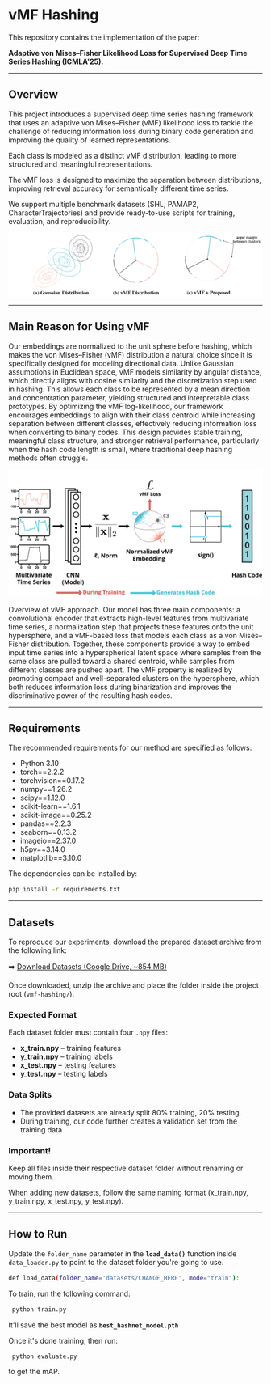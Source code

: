 # vMF Hashing

This repository contains the implementation of the paper:

**Adaptive von Mises–Fisher Likelihood Loss for Supervised Deep Time Series Hashing (ICMLA'25).**

---

## Overview

This project introduces a supervised deep time series hashing framework that uses an adaptive von Mises–Fisher (vMF) likelihood loss to tackle the challenge of reducing information loss during binary code generation and improving the quality of learned representations.

Each class is modeled as a distinct vMF distribution, leading to more structured and meaningful representations.

The vMF loss is designed to maximize the separation between distributions, improving retrieval accuracy for semantically different time series.

We support multiple benchmark datasets (SHL, PAMAP2, CharacterTrajectories) and provide ready-to-use scripts for training, evaluation, and reproducibility.

![Proposed vMF Method](assets/proposed_method.png)

---

## Main Reason for Using vMF

Our embeddings are normalized to the unit sphere before hashing, which makes the von Mises–Fisher (vMF) distribution a natural choice since it is specifically designed for modeling directional data. Unlike Gaussian assumptions in Euclidean space, vMF models similarity by angular distance, which directly aligns with cosine similarity and the discretization step used in hashing. This allows each class to be represented by a mean direction and concentration parameter, yielding structured and interpretable class prototypes. By optimizing the vMF log-likelihood, our framework encourages embeddings to align with their class centroid while increasing separation between different classes, effectively reducing information loss when converting to binary codes. This design provides stable training, meaningful class structure, and stronger retrieval performance, particularly when the hash code length is small, where traditional deep hashing methods often struggle.

![Proposed vMF Method](assets/proposed_framework.png)

Overview of vMF approach. Our model has three main components: a convolutional encoder that extracts high-level features from multivariate time series, a normalization step that projects these features onto the unit hypersphere, and a vMF-based loss that models each class as a von Mises–Fisher distribution. Together, these components provide a way to embed input time series into a hyperspherical latent space where samples from the same class are pulled toward a shared centroid, while samples from different classes are pushed apart. The vMF property is realized by promoting compact and well-separated clusters on the hypersphere, which both reduces information loss during binarization and improves the discriminative power of the resulting hash codes.

---

## Requirements

The recommended requirements for our method are specified as follows:  

- Python 3.10  
- torch==2.2.2  
- torchvision==0.17.2  
- numpy==1.26.2  
- scipy==1.12.0  
- scikit-learn==1.6.1  
- scikit-image==0.25.2  
- pandas==2.2.3  
- seaborn==0.13.2  
- imageio==2.37.0  
- h5py==3.14.0  
- matplotlib==3.10.0  

The dependencies can be installed by:  

```bash
pip install -r requirements.txt
```
---

## Datasets

To reproduce our experiments, download the prepared dataset archive from the following link:  

➡️ [Download Datasets (Google Drive, ~854 MB)](https://drive.google.com/file/d/17FeFHAFcPVmCKB2CnWDVdKQ222cncOZt/view?usp=sharing)

Once downloaded, unzip the archive and place the folder inside the project root (`vmf-hashing/`).

### Expected Format  
Each dataset folder must contain four `.npy` files:  

- **x_train.npy** – training features  
- **y_train.npy** – training labels  
- **x_test.npy** – testing features  
- **y_test.npy** – testing labels  

### Data Splits  
- The provided datasets are already split 80% training, 20% testing.
- During training, our code further creates a validation set from the training data

### Important!

Keep all files inside their respective dataset folder without renaming or moving them.

When adding new datasets, follow the same naming format (x_train.npy, y_train.npy, x_test.npy, y_test.npy).

---

## How to Run

Update the `folder_name` parameter in the **`load_data()`** function inside `data_loader.py` to point to the dataset folder you're going to use.

```bash
def load_data(folder_name='datasets/CHANGE_HERE', mode="train"):
```

To train, run the following command:

```bash
 python train.py
```

It'll save the best model as **`best_hashnet_model.pth`**

Once it's done training, then run:

```bash
 python evaluate.py
```

to get the mAP.

